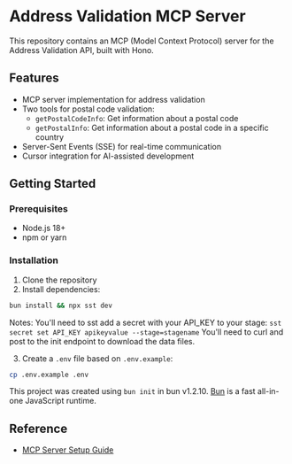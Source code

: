 # Address Validation MCP Server

This repository contains an MCP (Model Context Protocol) server for the Address Validation API, built with Hono.

## Features

- MCP server implementation for address validation
- Two tools for postal code validation:
  - `getPostalCodeInfo`: Get information about a postal code
  - `getPostalInfo`: Get information about a postal code in a specific country
- Server-Sent Events (SSE) for real-time communication
- Cursor integration for AI-assisted development

## Getting Started

### Prerequisites

- Node.js 18+
- npm or yarn

### Installation

1. Clone the repository
2. Install dependencies:

```bash
bun install && npx sst dev
```
Notes:
You'll need to sst add a secret with your API_KEY to your stage: `sst secret set API_KEY apikeyvalue --stage=stagename`
You'll need to curl and post to the init endpoint to download the data files.


3. Create a `.env` file based on `.env.example`:

```bash
cp .env.example .env
```

This project was created using `bun init` in bun v1.2.10. [Bun](https://bun.sh) is a fast all-in-one JavaScript runtime.

## Reference

- [MCP Server Setup Guide](docs/hono-mcp-server.md)
